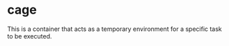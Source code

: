 # cage
This is a container that acts as a temporary environment for a specific task to be executed.
